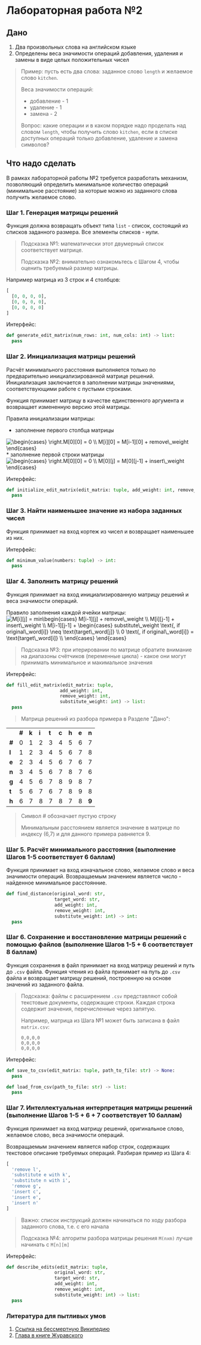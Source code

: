 # Лабораторная работа №2

## Дано

1. Два произвольных слова на английском языке
2. Определены веса значимости операций добавления, удаления и замены в виде целых
   положительных чисел

> Пример: пусть есть два слова: заданное слово `length` и желаемое слово `kitchen`.
>
> Веса значимости операций:
>
> * добавление - 1
> * удаление - 1
> * замена - 2
>
> Вопрос: какие операции и в каком порядке надо проделать над словом `length`, чтобы
> получить слово `kitchen`, если в списке доступных операций только добавление, удаление
> и замена символов?

## Что надо сделать

В рамках лабораторной работы №2 требуется разработать механизм, позволяющий определить
минимальное количество операций (минимальное расстояние) за которые можно из заданного слова получить 
желаемое слово. 

### Шаг 1. Генерация матрицы решений

Функция должна возвращать объект типа `list` - список, состоящий из списков заданного размера.
Все элементы списков - нули.

> Подсказка №1: математически этот двумерный список соответствует матрице.
>
> Подсказка №2: внимательно ознакомьтесь с Шагом 4, чтобы оценить требуемый размер матрицы.

Например матрица из 3 строк и 4 столбцов:

```py
[
  [0, 0, 0, 0],
  [0, 0, 0, 0],
  [0, 0, 0, 0]
]
```

Интерфейс: 

```py
def generate_edit_matrix(num_rows: int, num_cols: int) -> list:
  pass
```

### Шаг 2. Инициализация матрицы решений

Расчёт минимального расстояния выполняется только по предварительно инициализированной
матрице решений. Инициализация заключается в заполнении матрицы значениями,
соответствующими работе с пустыми строками.

Функция принимает матрицу в качестве единственного аргумента и возвращает
измененную версию этой матрицы.

Правила инициализации матрицы:

* заполнение первого столбца матрицы
<img src="https://latex.codecogs.com/gif.latex?\begin{cases}&space;\right.M[0][0]&space;=&space;0&space;\\&space;M[i][0]&space;=&space;M[i-1][0]&space;&plus;&space;remove\_weight&space;\end{cases}" title="\begin{cases} \right.M[0][0] = 0 \\ M[i][0] = M[i-1][0] + remove\_weight \end{cases}" />
* заполнение первой строки матрицы
<img src="https://latex.codecogs.com/gif.latex?\begin{cases}&space;\right.M[0][0]&space;=&space;0&space;\\&space;M[0][j]&space;=&space;M[0][j-1]&space;&plus;&space;insert\_weight&space;\end{cases}" title="\begin{cases} \right.M[0][0] = 0 \\ M[0][j] = M[0][j-1] + insert\_weight \end{cases}" />

Интерфейс:

```py
def initialize_edit_matrix(edit_matrix: tuple, add_weight: int, remove_weight: int) -> list:
  pass
```

### Шаг 3. Найти наименьшее значение из набора заданных чисел

Функция принимает на вход кортеж из чисел и возвращает наименьшее из них.

Интерфейс:

```py
def minimum_value(numbers: tuple) -> int:
  pass
```

### Шаг 4. Заполнить матрицу решений

Функция принимает на вход инициализированную матрицу решений и веса значимости операций.

Правило заполнения каждой ячейки матрицы:
<img src="https://latex.codecogs.com/gif.latex?M[i][j]&space;=&space;min\begin{cases}&space;M[i-1][j]&space;&plus;&space;remove\_weight&space;\\&space;M[i][j-1]&space;&plus;&space;insert\_weight&space;\\&space;M[i-1][j-1]&space;&plus;&space;\begin{cases}&space;substitute\_weight&space;\text{,&space;if&space;original\_word[i]}&space;\neq&space;\text{target\_word[j]}&space;\\&space;0&space;\text{,&space;if&space;original\_word[i]}&space;=&space;\text{target\_word[i]}&space;\\&space;\end{cases}&space;\end{cases}" title="M[i][j] = min\begin{cases} M[i-1][j] + remove\_weight \\ M[i][j-1] + insert\_weight \\ M[i-1][j-1] + \begin{cases} substitute\_weight \text{, if original\_word[i]} \neq \text{target\_word[j]} \\ 0 \text{, if original\_word[i]} = \text{target\_word[i]} \\ \end{cases} \end{cases}" />

> Подсказка №3: при итерировании по матрице обратите внимание на диапазоны счётчиков
> (переменные цикла) - какое они могут принимать минимальное и макимальное
> значения

Интерфейс:

```py
def fill_edit_matrix(edit_matrix: tuple,
                    add_weight: int,
                    remove_weight: int,
                    substitute_weight: int) -> list:
  pass
```

> Матрица решений из разбора примера в Разделе "Дано":

|     |     |     |     |     |     |     |     |     |
|---  |  ---|  ---|  ---|  ---|  ---|  ---|  ---|  ---|
|     |**#**|**k**|**i**|**t**|**c**|**h**|**e**|**n**|
|**#**|    0|    1|    2|    3|    4|    5|    6|    7|
|**l**|    1|    2|    3|    4|    5|    6|    7|    8|
|**e**|    2|    3|    4|    5|    6|    7|    6|    7|
|**n**|    3|    4|    5|    6|    7|    8|    7|    6|
|**g**|    4|    5|    6|    7|    8|    9|    8|    7|
|**t**|    5|    6|    7|    6|    7|    8|    9|    8|
|**h**|    6|    7|    8|    7|    8|    7|    8|**9**|

> Символ # обозначает пустую строку
>
> Минимальным расстоянием является значение в матрице по индексу (6,7) и для данного примера
> равняется 9.

### Шаг 5. Расчёт минимального расстояния (выполнение Шагов 1-5 соответствует 6 баллам)

Функция принимает на вход изначальное слово, желаемое слово и веса значимости операций.
Возвращаемым значением является число - найденное минимальное расстоянние.

```py
def find_distance(original_word: str,
                  target_word: str,
                  add_weight: int,
                  remove_weight: int,
                  substitute_weight: int) -> int:
  pass
```

### Шаг 6. Сохранение и восстановление матрицы решений с помощью файлов (выполнение Шагов 1-5 + 6 соответствует 8 баллам)

Функция сохранения в файл принимает на вход матрицу решений и путь до `.csv` файла.
Функция чтения из файла принимает на путь до `.csv` файла и возвращает матрицу решений, построенную на основе значений из заданного файла.

> Подсказка: файлы с расширением `.csv` представляют собой текстовые документы,
> содержащие строки.
> Каждая строка содержит значения, перечисленные через запятую.
>
> Например, матрица из Шага №1 может быть записана в файл `matrix.csv`:
>
> ```csv
> 0,0,0,0
> 0,0,0,0
> 0,0,0,0
> ```

Интерфейс:

```py
def save_to_csv(edit_matrix: tuple, path_to_file: str) -> None:
  pass
```

```py
def load_from_csv(path_to_file: str) -> list:
  pass
```

### Шаг 7. Интеллектуальная интерпретация матрицы решений (выполнение Шагов 1-5 + 6 + 7 соответствует 10 баллам)

Функция принимает на вход матрицу решений, оригинальное слово, желаемое слово, веса
значимости операций.

Возвращаемым значением является набор строк, содержащих текстовое описание требуемых
операций. Разбирая пример из Шага 4:

```py
[
  'remove l',
  'substitute e with k',
  'substitute n with i',
  'remove g',
  'insert c',
  'insert e',
  'insert n'
]
```

> Важно: список инструкций должен начинаться по ходу разбора заданного слова,
> т.е. с его начала
>
> Подсказка №4: алгоритм разбора матрицы решения `M(nxm)` лучше начинать с `M[n][m]`

Интерфейс:

```py
def describe_edits(edit_matrix: tuple,
                  original_word: str,
                  target_word: str,
                  add_weight: int,
                  remove_weight: int,
                  substitute_weight: int) -> list:
  pass
```

### Литература для пытливых умов

1. [Ссылка на бессмертную Википедию](https://ru.wikipedia.org/wiki/%D0%A0%D0%B0%D1%81%D1%81%D1%82%D0%BE%D1%8F%D0%BD%D0%B8%D0%B5_%D0%9B%D0%B5%D0%B2%D0%B5%D0%BD%D1%88%D1%82%D0%B5%D0%B9%D0%BD%D0%B0)
2. [Глава в книге Журавского](https://web.stanford.edu/~jurafsky/slp3/2.pdf)
